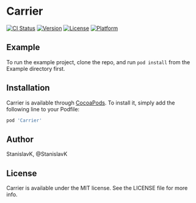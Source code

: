 # Carrier

[![CI Status](http://img.shields.io/travis/StanislavK/Carrier.svg?style=flat)](https://travis-ci.org/StanislavK/Carrier)
[![Version](https://img.shields.io/cocoapods/v/Carrier.svg?style=flat)](http://cocoapods.org/pods/Carrier)
[![License](https://img.shields.io/cocoapods/l/Carrier.svg?style=flat)](http://cocoapods.org/pods/Carrier)
[![Platform](https://img.shields.io/cocoapods/p/Carrier.svg?style=flat)](http://cocoapods.org/pods/Carrier)

## Example

To run the example project, clone the repo, and run `pod install` from the Example directory first.

## Installation

Carrier is available through [CocoaPods](http://cocoapods.org). To install
it, simply add the following line to your Podfile:

```ruby
pod 'Carrier'
```

## Author

StanislavK, @StanislavK

## License

Carrier is available under the MIT license. See the LICENSE file for more info.
